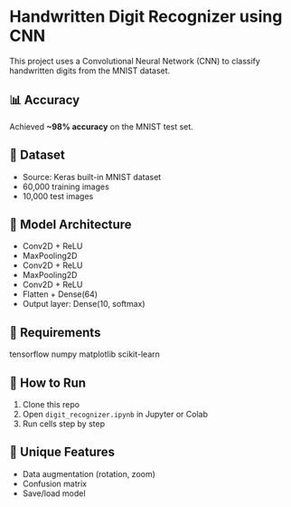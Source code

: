 # Handwritten Digit Recognizer using CNN

This project uses a Convolutional Neural Network (CNN) to classify handwritten digits from the MNIST dataset.

## 📊 Accuracy
Achieved **~98% accuracy** on the MNIST test set.

## 📁 Dataset
- Source: Keras built-in MNIST dataset
- 60,000 training images
- 10,000 test images

## 🧠 Model Architecture
- Conv2D + ReLU
- MaxPooling2D
- Conv2D + ReLU
- MaxPooling2D
- Conv2D + ReLU
- Flatten + Dense(64)
- Output layer: Dense(10, softmax)

## 🔧 Requirements
tensorflow
numpy
matplotlib
scikit-learn


## 🚀 How to Run
1. Clone this repo
2. Open `digit_recognizer.ipynb` in Jupyter or Colab
3. Run cells step by step



## 🎨 Unique Features
- Data augmentation (rotation, zoom)
- Confusion matrix
- Save/load model


